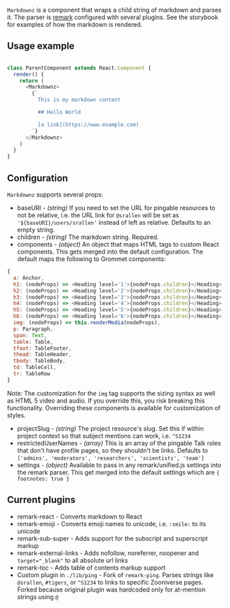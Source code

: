 `Markdownz` is a component that wraps a child string of markdown and parses it. The parser is [remark](https://github.com/remarkjs/remark) configured with several plugins. See the storybook for examples of how the markdown is rendered.

## Usage example

```js

class ParentComponent extends React.Component {
  render() {
    return (
      <Markdownz>
        {`
          This is my markdown content

          ## Hello World

          [a link](https://www.example.com)
        `}
      </Markdownz>
    )
  }
}

```

## Configuration

`Markdownz` supports several props:

- baseURI - _(string)_ If you need to set the URL for pingable resources to not be relative, i.e. the URL link for `@srallen` will be set as `'${baseURI}/users/srallen'` instead of left as relative. Defaults to an empty string.
- children - _(string)_ The markdown string. Required.
- components - _(object)_ An object that maps HTML tags to custom React components. This gets merged into the default configuration. The default maps the following to Grommet components:
```js
{
  a: Anchor,
  h1: (nodeProps) => <Heading level='1'>{nodeProps.children}</Heading>,
  h2: (nodeProps) => <Heading level='2'>{nodeProps.children}</Heading>,
  h3: (nodeProps) => <Heading level='3'>{nodeProps.children}</Heading>,
  h4: (nodeProps) => <Heading level='4'>{nodeProps.children}</Heading>,
  h5: (nodeProps) => <Heading level='5'>{nodeProps.children}</Heading>,
  h6: (nodeProps) => <Heading level='6'>{nodeProps.children}</Heading>,
  img: (nodeProps) => this.renderMedia(nodeProps),
  p: Paragraph,
  span: Text,
  table: Table,
  tfoot: TableFooter,
  thead: TableHeader,
  tbody: TableBody,
  td: TableCell,
  tr: TableRow
}
```

Note: The customization for the `img` tag supports the sizing syntax as well as HTML 5 video and audio. If you override this, you risk breaking this functionality. Overriding these components is available for customization of styles.

- projectSlug - _(string)_ The project resource's slug. Set this if within project context so that subject mentions can work, i.e. `^S1234`
- restrictedUserNames - _(array)_ This is an array of the pingable Talk roles that don't have profile pages, so they shouldn't be links. Defaults to `['admins', 'moderators', 'researchers', 'scientists', 'team']`
- settings - _(object)_ Available to pass in any remark/unified.js settings into the remark parser. This get merged into the default settings which are `{ footnotes: true }`

## Current plugins

- remark-react - Converts markdown to React
- remark-emoji - Converts emoji names to unicode, i.e. `:smile:` to its unicode
- remark-sub-super - Adds support for the subscript and superscript markup
- remark-external-links - Adds nofollow, noreferrer, noopener and `target="_blank"` to all absolute url links
- remark-toc - Adds table of contents markup support
- Custom plugin in `./lib/ping` - Fork of `remark-ping`. Parses strings like `@srallen`, `#tigers`, or `^S1234` to links to specific Zooniverse pages. Forked because original plugin was hardcoded only for at-mention strings using `@`